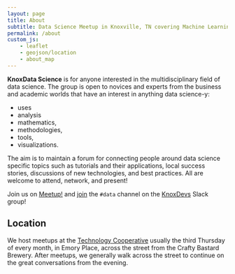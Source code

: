 ```yaml
---
layout: page
title: About
subtitle: Data Science Meetup in Knoxville, TN covering Machine Learning to advanced visualizations
permalink: /about
custom_js:
    - leaflet
    - geojson/location
    - about_map
---
```


__KnoxData Science__ is for anyone interested in the multidisciplinary field of data science. The group is open to novices and experts from the business and academic worlds that have an interest in anything data science-y: 

- uses
- analysis 
- mathematics, 
- methodologies, 
- tools, 
- visualizations.

The aim is to maintain a forum for connecting people around data science specific topics such as tutorials and their applications, local success stories, discussions of new technologies, and best practices. All are welcome to attend, network, and present!

Join us on [Meetup!](http://www.meetup.com/DSci-KNX) and [join](http://knoxdevs-slackin.herokuapp.com/) the `#data` channel on the [KnoxDevs](http://knoxdevs.org) Slack group!

## Location

We host meetups at the [Technology Cooperative](http://techco.org/) usually the third Thursday of every month, in Emory Place, across the street from the Crafty Bastard Brewery. After meetups, we generally walk across the street to continue on the great conversations from the evening.

<div id="mapid"></div>